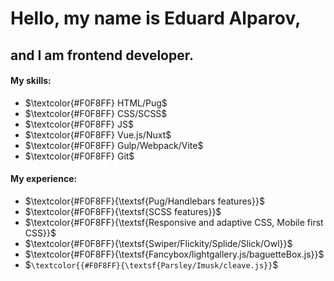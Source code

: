 # Hello, my name is Eduard Alparov,
## and I am frontend developer.

#### My skills:

- $\textcolor{#F0F8FF} HTML/Pug$
- $\textcolor{#F0F8FF} CSS/SCSS$
- $\textcolor{#F0F8FF} JS$
- $\textcolor{#F0F8FF} Vue.js/Nuxt$ 
- $\textcolor{#F0F8FF} Gulp/Webpack/Vite$ 
- $\textcolor{#F0F8FF} Git$ 

#### My experience:
- $`\textcolor{#F0F8FF}{\textsf{Pug/Handlebars features}}`$
- $`\textcolor{#F0F8FF}{\textsf{SCSS features}}`$
- $`\textcolor{#F0F8FF}{\textsf{Responsive and adaptive CSS, Mobile first CSS}}`$
- $`\textcolor{#F0F8FF}{\textsf{Swiper/Flickity/Splide/Slick/Owl}}`$
- $`\textcolor{#F0F8FF}{\textsf{Fancybox/lightgallery.js/baguetteBox.js}}`$
- $`\textcolor{{#F0F8FF}{\textsf{Parsley/Imusk/cleave.js}}`$

